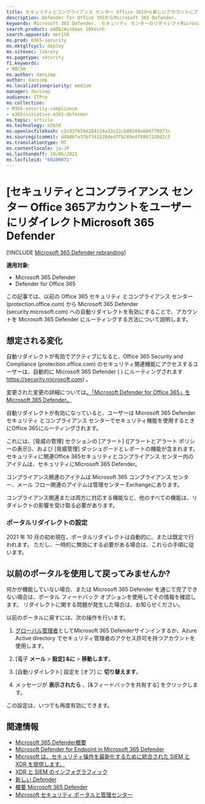 ```yaml
---
title: セキュリティとコンプライアンス センター Office 365から新しいアカウントにアカウントをリダイレクトMicrosoft 365 Defender
description: Defender for Office 365からMicrosoft 365 Defender。
keywords: Microsoft 365 Defender、 セキュリティ センターのリダイレクトMicrosoft 365 Defenderを開始する
search.product: eADQiWindows 10XVcnh
search.appverid: met150
ms.prod: m365-security
ms.mktglfcycl: deploy
ms.sitesec: library
ms.pagetype: security
f1.keywords:
- NOCSH
ms.author: dansimp
author: dansimp
ms.localizationpriority: medium
manager: dansimp
audience: ITPro
ms.collection:
- M365-security-compliance
- m365initiative-m365-defender
ms.topic: article
ms.technology: m365d
ms.openlocfilehash: c1c93f659d284124a33c12cb08109a609778073c
ms.sourcegitcommit: d4b867e37bf741528ded7fb289e4f6847228d2c5
ms.translationtype: MT
ms.contentlocale: ja-JP
ms.lasthandoff: 10/06/2021
ms.locfileid: "60209071"
---
```

# <a name="redirecting-accounts-from-office-365-security-and-compliance-center-to-microsoft-365-defender"></a>[セキュリティとコンプライアンス センター Office 365アカウントをユーザーにリダイレクトMicrosoft 365 Defender

[!INCLUDE [Microsoft 365 Defender rebranding](../includes/microsoft-defender.md)]

**適用対象:**

- Microsoft 365 Defender
- Defender for Office 365

この記事では、以前の Office 365 セキュリティ とコンプライアンス センター (protection.office.com) から Microsoft 365 Defender (security.microsoft.com) への自動リダイレクトを有効にすることで、アカウントを Microsoft 365 Defender にルーティングする方法について説明します。

## <a name="what-to-expect"></a>想定される変化
自動リダイレクトが有効でアクティブになると、Office 365 Security and Compliance (protection.office.com) のセキュリティ関連機能にアクセスするユーザーは、自動的に Microsoft 365 Defender ( ) にルーティングされます https://security.microsoft.com) 。  

変更された変更の詳細については[、「Microsoft Defender for Office 365」をMicrosoft 365 Defender。](microsoft-365-security-center-mdo.md)

自動リダイレクトが有効になっていると、ユーザーは Microsoft 365 Defender セキュリティ とコンプライアンス センターでセキュリティ機能を使用するときにOffice 365にルーティングされます。

これには、[脅威の管理] セクションの [アラート] ([アラートとアラート ポリシーの表示])、および [脅威管理] ダッシュボードとレポートの機能が含まれます。 セキュリティに関連Office 365セキュリティとコンプライアンス センター内のアイテムは、セキュリティにMicrosoft 365 Defender。

コンプライアンス関連のアイテムは Microsoft 365 コンプライアンス センター、メール フロー関連のアイテムは管理センター Exchangeにあります。

コンプライアンス関連または両方に対応する機能など、他のすべての機能は、リダイレクトの影響を受け取る必要があります。

### <a name="set-up-portal-redirection"></a>ポータルリダイレクトの設定

2021 年 10 月の初め現在、ポータルリダイレクトは自動的に、または既定で行われます。 ただし、一時的に無効にする必要がある場合は、これらの手順に従います。

<!--To start routing accounts to Microsoft 365 Defender at security.microsoft.com:

1. Make sure you’re a global administrator or have security administrator permissions in Azure Active directory.
2. [Sign in](https://security.microsoft.com/) to Microsoft 365 Defender.
3. Navigate to **Settings** > **Email & collaboration** > **Portal redirection**.  
4. Toggle the Automatic redirection setting to **On**.
5. Click **Enable** to apply automatic redirection to Microsoft 365 Defender.

> [!NOTE]
> After redirection is enabled, accounts in active sessions while this setting is applied will not be ejected from their session and will only be routed to Microsoft 365 Defender after ending their current session and signing back in again.-->

## <a name="can-i-go-back-to-using-the-former-portal"></a>以前のポータルを使用して戻ってみませんか?
何かが機能していない場合、または Microsoft 365 Defender を通じて完了できない場合は、ポータル フィードバック オプションを使用してその情報を確認します。 リダイレクトに関する問題が発生した場合は、お知らせください。

以前のポータルに戻すには、次の操作を行います。

1. [グローバル管理者](https://security.microsoft.com/)としてMicrosoft 365 Defenderサインインするか、Azure Active directory でセキュリティ管理者のアクセス許可を持つアカウントを使用します。

2. [電子 **メール**  >  **設定] &に**  >  **移動します**。

3. [自動リダイレクト] 設定を [オフ] に **切り替えます**。

4. メッセージが **表示されたら** 、[&フィードバックを共有する] をクリックします。

この設定は、いつでも再度有効にできます。

## <a name="related-information"></a>関連情報
- [Microsoft 365 Defender概要](overview-security-center.md)
- [Microsoft Defender for Endpoint in Microsoft 365 Defender](microsoft-365-security-center-mde.md)
- [Microsoft は、セキュリティ操作を最新化するために統合された SIEM と XDR を提供します。](https://www.microsoft.com/security/blog/?p=91813) 
- [XDR と SIEM のインフォグラフィック](https://afrait.com/blog/xdr-versus-siem/) 
- [新しい Defender](https://afrait.com/blog/the-new-defender/) 
- [概要 Microsoft 365 Defender](https://www.microsoft.com/microsoft-365/security/microsoft-365-defender) 
- [Microsoft セキュリティ ポータルと管理センター](portals.md)

